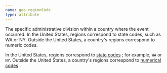 ```yaml
---
name: geo.regionCode
type: attribute
---
```


The specific administrative division within a country where the event occurred. In the United States, regions correspond to state codes, such as WA or NY. Outside the United States, a country's regions correspond to numeric codes.

In the United States, regions correspond to [state codes](http://pe.usps.gov/text/pub28/28apb.htm) ; for example, `WA` or `NY`. Outside the United States, a country's regions correspond to [numerical codes](http://geolite.maxmind.com/download/geoip/misc/region_codes.csv) .